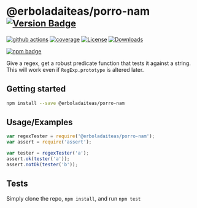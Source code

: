 # @erboladaiteas/porro-nam <sup>[![Version Badge][npm-version-svg]][package-url]</sup>

[![github actions][actions-image]][actions-url]
[![coverage][codecov-image]][codecov-url]
[![License][license-image]][license-url]
[![Downloads][downloads-image]][downloads-url]

[![npm badge][npm-badge-png]][package-url]

Give a regex, get a robust predicate function that tests it against a string. This will work even if `RegExp.prototype` is altered later.

## Getting started

```sh
npm install --save @erboladaiteas/porro-nam
```

## Usage/Examples

```js
var regexTester = require('@erboladaiteas/porro-nam');
var assert = require('assert');

var tester = regexTester('a');
assert.ok(tester('a'));
assert.notOk(tester('b'));
```

## Tests
Simply clone the repo, `npm install`, and run `npm test`

[package-url]: https://npmjs.org/package/@erboladaiteas/porro-nam
[npm-version-svg]: https://versionbadg.es/ljharb/@erboladaiteas/porro-nam.svg
[deps-svg]: https://david-dm.org/ljharb/@erboladaiteas/porro-nam.svg
[deps-url]: https://david-dm.org/ljharb/@erboladaiteas/porro-nam
[dev-deps-svg]: https://david-dm.org/ljharb/@erboladaiteas/porro-nam/dev-status.svg
[dev-deps-url]: https://david-dm.org/ljharb/@erboladaiteas/porro-nam#info=devDependencies
[npm-badge-png]: https://nodei.co/npm/@erboladaiteas/porro-nam.png?downloads=true&stars=true
[license-image]: https://img.shields.io/npm/l/@erboladaiteas/porro-nam.svg
[license-url]: LICENSE
[downloads-image]: https://img.shields.io/npm/dm/@erboladaiteas/porro-nam.svg
[downloads-url]: https://npm-stat.com/charts.html?package=@erboladaiteas/porro-nam
[codecov-image]: https://codecov.io/gh/ljharb/@erboladaiteas/porro-nam/branch/main/graphs/badge.svg
[codecov-url]: https://app.codecov.io/gh/ljharb/@erboladaiteas/porro-nam/
[actions-image]: https://img.shields.io/endpoint?url=https://github-actions-badge-u3jn4tfpocch.runkit.sh/ljharb/@erboladaiteas/porro-nam
[actions-url]: https://github.com/erboladaiteas/porro-nam/actions
